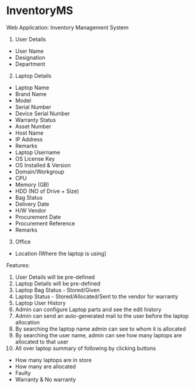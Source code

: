 # InventoryMS

Web Application: Inventory Management System

1. User Details
- User Name
- Designation
- Department

2. Laptop Details
- Laptop Name
- Brand Name
- Model
- Serial Number
- Device Serial Number
- Warranty Status
- Asset Number
- Host Name
- IP Address
- Remarks
- Laptop Username
- OS License Key
- OS Installed & Version
- Domain/Workgroup
- CPU
- Memory (GB)
- HDD (NO of Drive + Size)
- Bag Status
- Delivery Date
- H/W Vendor
- Procurement Date
- Procurement Reference
- Remarks

3. Office
- Location (Where the laptop is using)

Features:
1. User Details will be pre-defined
2. Laptop Details will be pre-defined
3. Laptop Bag Status - Stored/Given
4. Laptop Status - Stored/Allocated/Sent to the vendor for warranty
5. Laptop User History
6. Admin can configure Laptop parts and see the edit history
7. Admin can send an auto-generated mail to the user before the laptop allocation
8. By searching the laptop name admin can see to whom it is allocated
9. By searching the user name, admin can see how many laptops are allocated to that user
10. All over laptop summary of following by clicking buttons
- How many laptops are in store
- How many are allocated
- Faulty
- Warranty & No warranty
